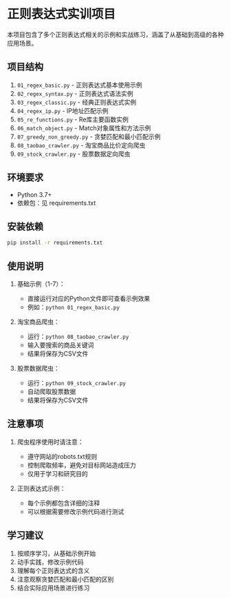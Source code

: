 # 正则表达式实训项目

本项目包含了多个正则表达式相关的示例和实战练习，涵盖了从基础到高级的各种应用场景。

## 项目结构

1. `01_regex_basic.py` - 正则表达式基本使用示例
2. `02_regex_syntax.py` - 正则表达式语法实例
3. `03_regex_classic.py` - 经典正则表达式实例
4. `04_regex_ip.py` - IP地址匹配示例
5. `05_re_functions.py` - Re库主要函数实例
6. `06_match_object.py` - Match对象属性和方法示例
7. `07_greedy_non_greedy.py` - 贪婪匹配和最小匹配示例
8. `08_taobao_crawler.py` - 淘宝商品比价定向爬虫
9. `09_stock_crawler.py` - 股票数据定向爬虫

## 环境要求

- Python 3.7+
- 依赖包：见 requirements.txt

## 安装依赖

```bash
pip install -r requirements.txt
```

## 使用说明

1. 基础示例（1-7）：
   - 直接运行对应的Python文件即可查看示例效果
   - 例如：`python 01_regex_basic.py`

2. 淘宝商品爬虫：
   - 运行：`python 08_taobao_crawler.py`
   - 输入要搜索的商品关键词
   - 结果将保存为CSV文件

3. 股票数据爬虫：
   - 运行：`python 09_stock_crawler.py`
   - 自动爬取股票数据
   - 结果将保存为CSV文件

## 注意事项

1. 爬虫程序使用时请注意：
   - 遵守网站的robots.txt规则
   - 控制爬取频率，避免对目标网站造成压力
   - 仅用于学习和研究目的

2. 正则表达式示例：
   - 每个示例都包含详细的注释
   - 可以根据需要修改示例代码进行测试

## 学习建议

1. 按顺序学习，从基础示例开始
2. 动手实践，修改示例代码
3. 理解每个正则表达式的含义
4. 注意观察贪婪匹配和最小匹配的区别
5. 结合实际应用场景进行练习 